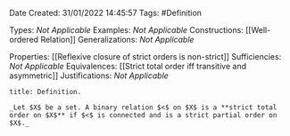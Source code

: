 <div class="topSpace"></div>

Date Created: 31/01/2022 14:45:57
Tags: #Definition

Types: _Not Applicable_
Examples: _Not Applicable_
Constructions: [[Well-ordered Relation]]
Generalizations: _Not Applicable_

Properties: [[Reflexive closure of strict orders is non-strict]]
Sufficiencies: _Not Applicable_
Equivalences: [[Strict total order iff transitive and asymmetric]]
Justifications: _Not Applicable_

``` ad-Definition
title: Definition.

_Let $X$ be a set. A binary relation $<$ on $X$ is a **strict total order on $X$** if $<$ is connected and is a strict partial order on $X$._

```
